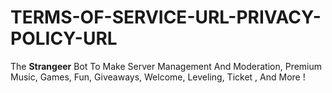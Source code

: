 # TERMS-OF-SERVICE-URL-PRIVACY-POLICY-URL
The **Strangeer** Bot To Make Server Management And Moderation, Premium Music, Games, Fun, Giveaways, Welcome, Leveling, Ticket , And More !  
